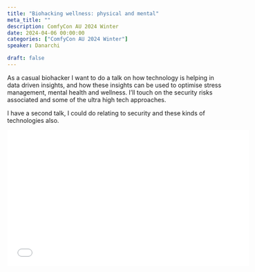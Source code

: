 ```yaml
---
title: "Biohacking wellness: physical and mental"
meta_title: ""
description: ComfyCon AU 2024 Winter
date: 2024-04-06 00:00:00
categories: ["ComfyCon AU 2024 Winter"]
speaker: Danarchi

draft: false
---
```

As a casual biohacker I want to do a talk on how technology is helping in data driven insights, and how these insights can be used to optimise stress management, mental health and wellness. I’ll touch on the security risks associated and some of the ultra high tech approaches. 

I have a second talk, I could do relating to security and these kinds of technologies also.

<iframe width="560" height="315" src="None" title="YouTube video player" frameborder="0" allow="accelerometer; autoplay; clipboard-write; encrypted-media; gyroscope; picture-in-picture; web-share" allowfullscreen></iframe>